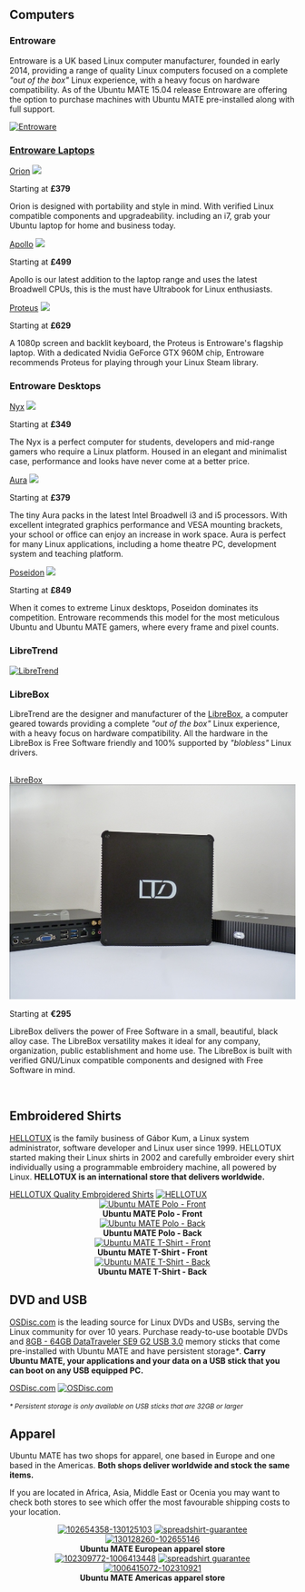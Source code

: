 <!-- 
.. title: Ubuntu MATE Boutique
.. slug: index
.. date: 2015-06-04 23:01:09 UTC
.. tags: Ubuntu,MATE,Shop,Store,Boutique
.. link: 
.. description: 
.. type: text
-->

## Computers

### Entroware

Entroware is a UK based Linux computer manufacturer, founded in early 2014,
providing a range of quality Linux computers focused on a complete
*"out of the box"* Linux experience, with a heavy focus on hardware
compatibility. As of the Ubuntu MATE 15.04 release Entroware are offering
the option to purchase machines with Ubuntu MATE pre-installed along with
full support.

<div class="row">
  <div class="col-lg-12">
    <div class="well bs-component">
    <a href="https://entroware.com"><img class="centered" src="/assets/img/sponsors/entroware.png" alt="Entroware" /$
    </div>
  </div>
</div>

### Entroware Laptops

<div class="row">
  <div class="col-lg-4">
    <div class="bs-component">
      <div class="list-group">
        <a class="list-group-item active" href="https://www.entroware.com/store/orion">Orion</a>
        <a class="list-group-item" href="https://www.entroware.com/store/orion"><img class="centered" src="https://www.entroware.com/store/image/cache/data/entroware/products/orion/1000/orion_front-500x500.jpg" /></a>
	    <p class="list-group-item">Starting at <b>£379</b></p>
        <p class="list-group-item">Orion is designed with portability and style in
        mind. With verified Linux compatible components and upgradeability.
        including an i7, grab your Ubuntu laptop for home and business today.</p>
      </div>
    </div>
  </div>
  <div class="col-lg-4">
    <div class="bs-component">
      <div class="list-group">
        <a class="list-group-item active" href="https://www.entroware.com/store/apollo">Apollo</a>
        <a class="list-group-item" href="https://www.entroware.com/store/apollo"><img class="centered" src="https://www.entroware.com/store/image/cache/data/entroware/products/apollo/1000/apollo_front_mate-500x500.jpg" /></a>
	    <p class="list-group-item">Starting at <b>£499</b></p>
        <p class="list-group-item">Apollo is our latest addition to the laptop range and uses the latest
        Broadwell CPUs, this is the must have Ultrabook for Linux enthusiasts.</p>
      </div>
    </div>
  </div>
  <div class="col-lg-4">
    <div class="bs-component">
      <div class="list-group">
        <a class="list-group-item active" href="https://www.entroware.com/store/proteus">Proteus</a>
        <a class="list-group-item" href="https://www.entroware.com/store/proteus"><img class="centered" src="https://www.entroware.com/store/image/cache/data/entroware/products/proteus/1000/proteus_open-500x500.jpg" /></a>
	    <p class="list-group-item">Starting at <b>£629</b></p>
        <p class="list-group-item">A 1080p screen and backlit keyboard, the Proteus is Entroware's flagship laptop.
        With a dedicated Nvidia GeForce GTX 960M chip, Entroware recommends Proteus for playing through your
        Linux Steam library.</p>
      </div>
    </div>
  </div>
</div>

### Entroware Desktops

<div class="row">
  <div class="col-lg-4">
    <div class="bs-component">
      <div class="list-group">
        <a class="list-group-item active" href="https://www.entroware.com/store/nyx">Nyx</a>
        <a class="list-group-item" href="https://www.entroware.com/store/nyx"><img class="centered" src="https://www.entroware.com/store/image/cache/data/entroware/products/nyx/2000/nyx-500x500.jpg" /></a>
	    <p class="list-group-item">Starting at <b>£349</b></p>
        <p class="list-group-item">The Nyx is a perfect computer for students, developers
        and mid-range gamers who require a Linux platform. Housed in an elegant and
        minimalist case, performance and looks have never come at a better price.</p>
      </div>
    </div>
  </div>
  <div class="col-lg-4">
    <div class="bs-component">
      <div class="list-group">
        <a class="list-group-item active" href="https://www.entroware.com/store/aura">Aura</a>
        <a class="list-group-item" href="https://www.entroware.com/store/aura"><img class="centered" src="https://www.entroware.com/store/image/cache/data/entroware/products/aura/1000/aura-500x500.jpg" /></a>
	    <p class="list-group-item">Starting at <b>£379</b></p>
        <p class="list-group-item">The tiny Aura packs in the latest Intel Broadwell i3 and i5 processors. With
        excellent integrated graphics performance and VESA mounting brackets, your school or office can
        enjoy an increase in work space. Aura is perfect for many Linux applications, including a home theatre
        PC, development system and teaching platform.</p>
      </div>
    </div>
  </div>
  <div class="col-lg-4">
    <div class="bs-component">
      <div class="list-group">
        <a class="list-group-item active" href="https://www.entroware.com/store/poseidon">Poseidon</a>
        <a class="list-group-item" href="https://www.entroware.com/store/poseidon"><img class="centered" src="https://www.entroware.com/store/image/cache/data/entroware/products/poseidon/2000/poseidon-500x500.jpg"></a>
	    <p class="list-group-item">Starting at <b>£849</b></p>
        <p class="list-group-item">When it comes to extreme Linux desktops, Poseidon dominates its
        competition. Entroware recommends this model for the most meticulous Ubuntu and Ubuntu MATE gamers,
        where every frame and pixel counts.</p>
      </div>
    </div>
  </div>
</div>

### LibreTrend

<div class="row">
  <div class="col-lg-12">
    <div class="well bs-component">
    <a href="https://www.libretrend.com/en/"><img class="centered" src="/assets/img/sponsors/libretrend-black.png" alt="LibreTrend" /></a>
    </div>
  </div>
</div>

### LibreBox

LibreTrend are the designer and manufacturer of the [LibreBox](http://www.libretrend.com/en/hardware),
a computer geared towards providing a complete *"out of the box"* Linux
experience, with a heavy focus on hardware compatibility. All the hardware in
the LibreBox is Free Software friendly and 100% supported by *"blobless"* Linux drivers.

<div class="row">
  <div class="col-lg-3">
    <div class="bs-component">
	&nbsp;
    </div>
  </div>
  <div class="col-lg-6">
    <div class="bs-component">
      <div class="list-group">
        <a class="list-group-item active" href="http://www.libretrend.com/en/store/librebox">LibreBox</a>
        <a class="list-group-item" href="http://www.libretrend.com/en/store/librebox"><img class="centered" src="/gallery/libretrend/LB_TripleBox_0.jpg" /></a>
	    <p class="list-group-item">Starting at <b>&euro;295</b></p>
        <p class="list-group-item">LibreBox delivers the power of Free Software in a small, beautiful,
        black alloy case. The LibreBox versatility makes it ideal for any company, organization, public
        establishment and home use. The LibreBox is built with verified GNU/Linux compatible components
        and designed with Free Software in mind.</p>
      </div>
    </div>
  </div>
  <div class="col-lg-3">
    <div class="bs-component">
	&nbsp;
    </div>
  </div>
</div>

## Embroidered Shirts

[HELLOTUX](https://www.hellotux.com/) is the family business of Gábor Kum, 
a Linux system administrator, software developer and Linux user since 1999.
HELLOTUX started making their Linux shirts in 2002 and carefully embroider
every shirt individually using a programmable embroidery machine, all powered
by Linux. **HELLOTUX is an international store that delivers worldwide.**

<div class="row">
  <div class="col-lg-12">
    <div class="bs-component">
      <div class="list-group">
        <a class="list-group-item active" href="https://www.hellotux.com/">HELLOTUX Quality Embroidered Shirts</a>
        <a class="list-group-item" href="https://www.hellotux.com/ubuntu-mate"><img class="centered" src="/assets/img/sponsors/hellotux.png" alt="HELLOTUX" /></a>
      </div>
    </div>
  </div>
</div>

<div class="row">
  <div class="col-lg-3">
    <div class="bs-component" align="center">
        <a href="https://www.hellotux.com/ubuntu-mate"><img class="centered" src="/assets/img/sponsors/ubuntu-mate-polo-kiwi-front.jpg" alt="Ubuntu MATE Polo - Front" /></a>
        <br />
        <b>Ubuntu MATE Polo - Front</b>
    </div>
  </div>
  <div class="col-lg-3">
    <div class="bs-component" align="center">
        <a href="https://www.hellotux.com/ubuntu-mate"><img class="centered" src="/assets/img/sponsors/ubuntu-mate-polo-kiwi-back.jpg" alt="Ubuntu MATE Polo - Back" /></a>
        <br />
        <b>Ubuntu MATE Polo - Back</b>
    </div>
  </div>
  <div class="col-lg-3">
    <div class="bs-component" align="center">
        <a href="https://www.hellotux.com/ubuntu-mate"><img class="centered" src="/assets/img/sponsors/ubuntu-mate-t-white-front.jpg" alt="Ubuntu MATE T-Shirt - Front" /></a>
        <br />
        <b>Ubuntu MATE T-Shirt - Front</b>
    </div>
  </div>
  <div class="col-lg-3">
    <div class="bs-component" align="center">
        <a href="https://www.hellotux.com/ubuntu-mate"><img class="centered" src="/assets/img/sponsors/ubuntu-mate-t-white-back.jpg" alt="Ubuntu MATE T-Shirt - Back" /></a>
        <br />
        <b>Ubuntu MATE T-Shirt - Back</b>
    </div>
  </div>
</div>

## DVD and USB

[OSDisc.com](https://www.osdisc.com/products/ubuntumate?affiliate=ubuntumate)
is the leading source for Linux DVDs and USBs, serving the Linux community
for over 10 years. Purchase ready-to-use bootable DVDs and
[8GB - 64GB DataTraveler SE9 G2 USB 3.0](http://www.kingston.com/en/usb/personal_business#dtse9g2)
memory sticks that come pre-installed with Ubuntu MATE and have persistent storage<i>*</i>.
<b>Carry Ubuntu MATE, your applications and your data on a USB stick that you can boot
on any USB equipped PC.</b>

<div class="row">
  <div class="col-lg-12">
    <div class="bs-component">
      <div class="list-group">
        <a class="list-group-item active" href="https://www.osdisc.com/">OSDisc.com</a>
        <a class="list-group-item" href="https://www.osdisc.com/products/ubuntumate?affiliate=ubuntumate">
        <img class="centered" src="/assets/img/sponsors/osdisc.png" alt="OSDisc.com" /></a>
      </div>
    </div>
  </div>
</div>

<small><i>* Persistent storage is only available on USB sticks that are 32GB or larger</i></small>

## Apparel

Ubuntu MATE has two shops for apparel, one based in Europe and one based in the
Americas. <b>Both shops deliver worldwide and stock the same items.</b>

If you are located in Africa, Asia, Middle East or Ocenia you may want to check
both stores to see which offer the most favourable shipping costs to your
location.

<div class="row">
  <div class="col-lg-6">
    <div class="well bs-component" align="center">
    <a href="https://shop.spreadshirt.co.uk/ubuntu-mate/"><img src="/assets/img/apparel/white-t-shirt.png" alt="102654358-130125103"/></a>
    <a href="https://www.spreadshirt.co.uk/spreadshirt-guarantee-C4070" onclick="window.open(this.href,'','height=520,width=640,scrollbars=yes'); return false;"><img src="/assets/img/sponsors/spreadshirt-guarantee.png" alt="spreadshirt-guarantee" /></a>
    <a href="https://shop.spreadshirt.co.uk/ubuntu-mate/"><img src="/assets/img/apparel/white-mug.png" alt="130128260-102655146"/></a>
    <br />
    <b>Ubuntu MATE European apparel store</b>
    </div>
  </div>
  <div class="col-lg-6">
    <div class="well bs-component" align="center">
    <a href="https://shop.spreadshirt.com/ubuntu-mate/"><img src="/assets/img/apparel/white-t-shirt.png" alt="102309772-1006413448"/></a>
    <a href="https://www.spreadshirt.com/spreadshirt-guarantee-C3570" onclick="window.open(this.href,'','height=500,width=640,scrollbars=yes'); return false;"><img src="/assets/img/sponsors/spreadshirt-guarantee.png" alt="spreadshirt guarantee" /></a>
    <a href="https://shop.spreadshirt.com/ubuntu-mate/"><img src="/assets/img/apparel/white-mug.png" alt="1006415072-102310921" /></a>
    <br />
    <b>Ubuntu MATE Americas apparel store</b>
    </div>
  </div>
</div>

<!--
## Stickers ad Badges

[unixstickers.com](https://www.unixstickers.com), give your case the identity 
it deserves! Our stickers are made from a sheet of printed vinyl, covered by a 
layer of top quality transparent film to protect the ink and improve 
durability and beauty, then finely cut to follow the shape we want.
**unixtickers.com is an international store that delivers worldwide.**

<div class="row">
  <div class="col-lg-12">
    <div class="bs-component">
      <div class="list-group">
        <a class="list-group-item active" href="https://www.unixstickers.com/">unixstickers - Give your case the identity is deserves.</a>
        <a class="list-group-item" href="https://www.unixstickers.com/"><img class="centered" src="/assets/img/sponsors/unixstickers.png" alt="unixstickers.com" /></a>
      </div>
    </div>
  </div>
</div>

<div class="row">
  <div class="col-lg-4">
    <div class="bs-component" align="center">
        <a href="https://www.unixstickers.com/"><img class="centered" src="/gallery/unixstickers/Ubuntu-MATE-Badge.png" alt="Ubuntu MATE - Badge" /></a>
        <br />
        <b>Ubuntu MATE - Badge</b>
    </div>
  </div>
  <div class="col-lg-4">
    <div class="bs-component" align="center">
        <a href="https://www.unixstickers.com/"><img class="centered" src="/gallery/unixstickers/Ubuntu-MATE-Pin.png" alt="Ubuntu MATE - Pin" /></a>
        <br />
        <b>Ubuntu MATE - Pin</b>
    </div>
  </div>
  <div class="col-lg-4">
    <div class="bs-component" align="center">
        <a href="https://www.unixstickers.com/"><img class="centered" src="/gallery/unixstickers/Ubuntu-MATE-Keyboard.png" alt="Ubuntu MATE - Keyboard" /></a>
        <br />
        <b>Ubuntu MATE - Keyboard</b>
    </div>
  </div>
</div>

<div class="row">
  <div class="col-lg-12">
    <div class="bs-component" align="center">
        <a href="https://www.unixstickers.com/"><img class="centered" src="/gallery/unixstickers/Ubuntu-MATE-Shaped.png" alt="Ubuntu MATE - Shaped" /></a>
        <br />
        <b>Ubuntu MATE - Shapes</b>
    </div>
  </div>
</div>
-->
